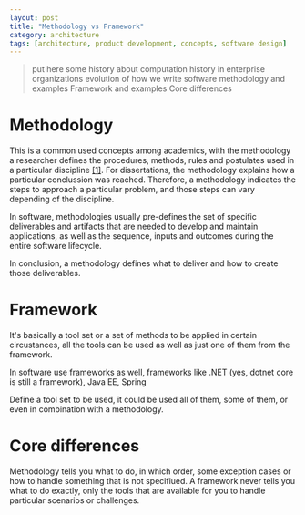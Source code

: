 ```yaml
---
layout: post
title: "Methodology vs Framework"
category: architecture
tags: [architecture, product development, concepts, software design]
---
```


> put here some history about computation history in enterprise organizations
> evolution of how we write software
> methodology and examples
> Framework and examples
> Core differences

# Methodology

This is a common used concepts among academics, with the methodology a researcher defines the procedures, methods, rules and postulates used in a particular discipline [[1]][Wikipedia-methodology]. For dissertations, the methodology explains how a particular conclussion was reached. Therefore, a methodology indicates the steps to approach a particular problem, and those steps can vary depending of the discipline.

In software, methodologies usually pre-defines the set of specific deliverables and artifacts that are needed to develop and maintain applications, as well as the sequence, inputs and outcomes during the entire software lifecycle.

In conclusion, a methodology defines what to deliver and how to create those deliverables.

# Framework

It's basically a tool set or a set of methods to be applied in certain circustances, all the tools can be used as well as just one of them from the framework.

In software use frameworks as well, frameworks like .NET (yes, dotnet core is still a framework), Java EE, Spring

Define a tool set to be used, it could be used all of them, some of them, or even in combination with a methodology.

# Core differences

Methodology tells you what to do, in which order, some exception cases or how to handle something that is not specifiued. A framework never tells you what to do exactly, only the tools that are available for you to handle particular scenarios or challenges.


[Wikipedia-methodology]: https://en.wikipedia.org/wiki/Methodology "Methodology"
[Wikipedia-sofware-development-process]: https://en.wikipedia.org/wiki/

